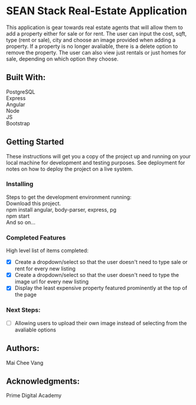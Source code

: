# SEAN Stack Real-Estate Application<br>
This application is gear towards real estate agents that will allow them to add a property either for sale or for rent. The user can input the cost, sqft, type (rent or sale), city and choose an image provided when adding a property. If a property is no longer avaliable, there is a delete option to remove the property. The user can also view just rentals or just homes for sale, depending on which option they choose.<br>

## Built With: <br>
PostgreSQL <br>
Express <br>
Angular <br>
Node <br>
JS <br>
Bootstrap <br>

## Getting Started <br>
These instructions will get you a copy of the project up and running on your local machine for development and testing purposes. See deployment for notes on how to deploy the project on a live system. <br>

### Installing <br>
Steps to get the development environment running: <br>
Download this project. <br>
npm install angular, body-parser, express, pg<br>
npm start <br>
And so on... <br>

### Completed Features <br>
High level list of items completed: <br>
- [x] Create a dropdown/select so that the user doesn't need to type sale or rent for every new listing <br>
- [x] Create a dropdown/select so that the user doesn't need to type the image url for every new listing <br>
- [x] Display the least expensive property featured prominently at the top of the page <br>

### Next Steps: <br>
- [ ] Allowing users to upload their own image instead of selecting from the avaliable options<br>

## Authors: <br>
Mai Chee Vang <br>

## Acknowledgments: <br>
Prime Digital Academy